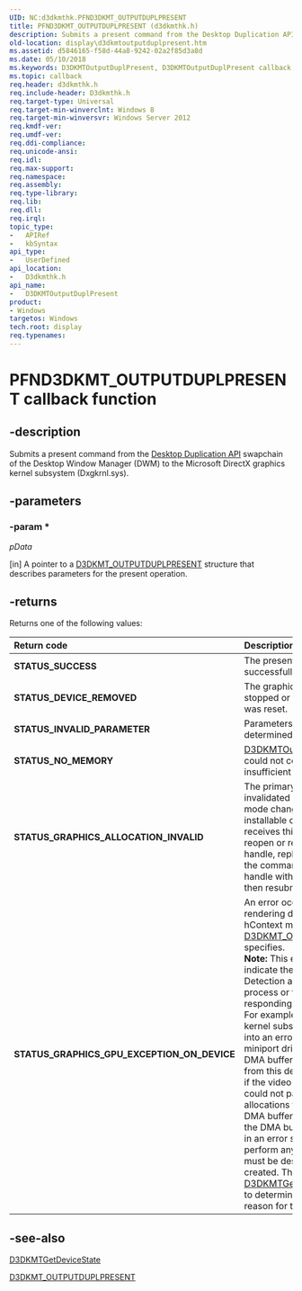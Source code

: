 ```yaml
---
UID: NC:d3dkmthk.PFND3DKMT_OUTPUTDUPLPRESENT
title: PFND3DKMT_OUTPUTDUPLPRESENT (d3dkmthk.h)
description: Submits a present command from the Desktop Duplication API swapchain of the Desktop Window Manager (DWM) to the Microsoft DirectX graphics kernel subsystem (Dxgkrnl.sys).
old-location: display\d3dkmtoutputduplpresent.htm
ms.assetid: d5846165-f58d-44a8-9242-02a2f85d3a8d
ms.date: 05/10/2018
ms.keywords: D3DKMTOutputDuplPresent, D3DKMTOutputDuplPresent callback function [Display Devices], PFND3DKMT_OUTPUTDUPLPRESENT, PFND3DKMT_OUTPUTDUPLPRESENT callback, d3dkmthk/D3DKMTOutputDuplPresent, display.d3dkmtoutputduplpresent
ms.topic: callback
req.header: d3dkmthk.h
req.include-header: D3dkmthk.h
req.target-type: Universal
req.target-min-winverclnt: Windows 8
req.target-min-winversvr: Windows Server 2012
req.kmdf-ver: 
req.umdf-ver: 
req.ddi-compliance: 
req.unicode-ansi: 
req.idl: 
req.max-support: 
req.namespace: 
req.assembly: 
req.type-library: 
req.lib: 
req.dll: 
req.irql: 
topic_type:
-	APIRef
-	kbSyntax
api_type:
-	UserDefined
api_location:
-	D3dkmthk.h
api_name:
-	D3DKMTOutputDuplPresent
product:
- Windows
targetos: Windows
tech.root: display
req.typenames: 
---
```


# PFND3DKMT_OUTPUTDUPLPRESENT callback function

## -description

Submits a present command from the <a href="https://msdn.microsoft.com/523FBFAD-5D78-4EE3-A3B7-8FD5BA39DC46">Desktop Duplication API</a> swapchain of the Desktop Window Manager (DWM) to the Microsoft DirectX graphics kernel subsystem (Dxgkrnl.sys).

## -parameters

### -param *

*pData* 

[in] A pointer to a <a href="https://msdn.microsoft.com/library/windows/hardware/hh406509">D3DKMT_OUTPUTDUPLPRESENT</a> structure that describes parameters for the present operation.

## -returns

Returns one of the following values:

| **Return code** | **Description** | 
|:--|:--|
| **STATUS_SUCCESS** | The present operation was successfully performed. | 
| **STATUS_DEVICE_REMOVED** | The graphics adapter was stopped or the display context was reset. | 
| **STATUS_INVALID_PARAMETER** | Parameters were validated and determined to be incorrect. | 
| **STATUS_NO_MEMORY** | [D3DKMTOutputDuplPresent](https://msdn.microsoft.com/library/windows/hardware/hh439432) could not complete because of insufficient memory. | 
| **STATUS_GRAPHICS_ALLOCATION_INVALID** | The primary surface handle was invalidated because of a display mode change. If the OpenGL installable client driver (ICD) receives this error code, it should reopen or re-create the primary handle, replace all references in the command buffer to the old handle with the new handle, and then resubmit the buffer. | 
| **STATUS_GRAPHICS_GPU_EXCEPTION_ON_DEVICE** | An error occurred on the rendering device context that the hContext member of [D3DKMT_OUTPUTDUPLPRESENT](https://msdn.microsoft.com/library/windows/hardware/hh406509) specifies.<br/>**Note:** This error code does not indicate the initiation of a Timeout Detection and Recovery (TDR) process or that the GPU stopped responding.<br/>For example, the DirectX graphics kernel subsystem puts a device into an error state if the display miniport driver indicated that a DMA buffer that was submitted from this device caused a fault or if the video memory manager could not page-in all of the allocations that are required for a DMA buffer even after splitting the DMA buffer. After a device is in an error state, it cannot perform any more operations and must be destroyed and re-created. The ICD can call the [D3DKMTGetDeviceState](https://msdn.microsoft.com/library/windows/hardware/ff546959)  function to determine a more precise reason for the error. | 

## -see-also

<a href="https://msdn.microsoft.com/library/windows/hardware/ff546959">D3DKMTGetDeviceState</a>



<a href="https://msdn.microsoft.com/library/windows/hardware/hh406509">D3DKMT_OUTPUTDUPLPRESENT</a>
 

 

